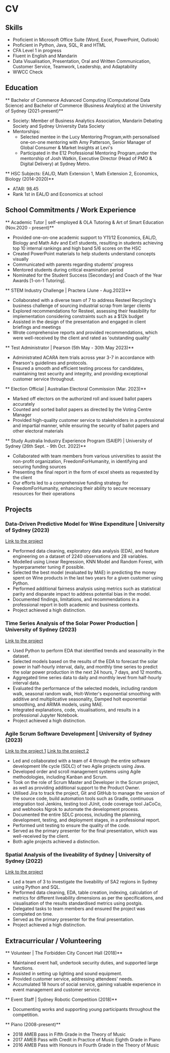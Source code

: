 # CV

## Skills
- Proficient in Microsoft Office Suite (Word, Excel, PowerPoint, Outlook)
- Proficient in Python, Java, SQL, R and HTML
- CFA Level 1 in progress
- Fluent in English and Mandarin
- Data Visualisation, Presentation, Oral and Written Communication, Customer Service, Teamwork, Leadership, and Adaptability
- WWCC Check

## Education
** Bachelor of Commerce Advanced Computing (Computational Data Science) and Bachelor of Commerce (Business Analytics) at the University of Sydney (2021-present)**
- Society: Member of Business Analytics Association, Mandarin Debating Society and Sydney University Data Society
- Mentorships:
    - Selected mentee in the Lucy Mentoring Program,with personalised one-on-one mentoring with Amy Patterson, Senior Manager of Global Consumer & Market Insights at Levi's
    - Participated in the E12 Professional Mentoring Program,under the mentorship of Josh Watkin, Executive Director (Head of PMO & Digital Delivery) at Sydney Metro.

** HSC Subjects: EAL/D, Math Extension 1, Math Extension 2, Economics, Biology (2014-2020)**
- ATAR: 98.45
- Rank 1st in EAL/D and Economics at school

## School Commitments / Work Experience
** Academic Tutor | self-employed & OLA Tutoring & Art of Smart Education (Nov.2020 - present)**
- Provided one-on-one academic support to Y11/12 Economics, EAL/D, Biology and Math Adv and Ext1 students, resulting in students achieving top 10 internal rankings and high band 5/6 scores on the HSC
- Created PowerPoint materials to help students understand concepts visually
- Communicated with parents regarding students’ progress
- Mentored students during critical examination period
- Nominated for the Student Success [Secondary] and Coach of the Year Awards [1-on-1 Tutoring].

** STEM Industry Challenge | Practera (June - Aug.2023)**
- Collaborated with a diverse team of 7 to address Resteel Recycling's business challenge of sourcing industrial scrap from larger clients
- Explored recommendations for Resteel, assessing their feasibility for implementation considering constraints such as a $12k budget
- Assisted in the design of the presentation and engaged in client briefings and meetings
- Wrote comprehensive reports and provided recommendations, which were well-received by the client and rated as 'outstanding quality'

** Test Administrator | Pearson (5th May - 30th May 2023)**
- Administrated ACARA item trials across year 3-7 in accordance with Pearson's guidelines and protocols.
- Ensured a smooth and efficient testing process for candidates, maintaining test security and integrity, and providing exceptional customer service throughout.

** Election Official | Australian Electoral Commission (Mar. 2023)**
- Marked off electors on the authorized roll and issued ballot papers accurately
- Counted and sorted ballot papers as directed by the Voting Centre Manager
- Provided high-quality customer service to stakeholders in a professional and impartial manner, while ensuring the security of ballot papers and other electoral materials

** Study Australia Industry Experience Program (SAIEP) | University of Sydney (26th Sept. - 9th Oct. 2022)**
- Collaborated with team members from various universities to assist the non-profit organization, FreedomForHumanity, in identifying and securing funding sources
- Presenting the final report in the form of excel sheets as requested by the client
- Our efforts led to a comprehensive funding strategy for FreedomForHumanity, enhancing their ability to secure necessary resources for their operations

## Projects
### Data-Driven Predictive Model for Wine Expenditure | University of Sydney (2023)
[Link to the project](https://github.com/yche9837/Portfolio/tree/main/%20Predictive%20Model%20for%20Wine%20Expenditure)
- Performed data cleaning, exploratory data analysis (EDA), and feature engineering on a dataset of 2240 observations and 28 variables.
- Modelled using Linear Regression, KNN Model and Random Forest, with hyperparameter tuning if possible.
- Selected the best model (evaluated by MAE) in predicting the money spent on Wine products in the last two years for a given customer using Python.
- Performed additional fairness analysis using metrics such as statistical parity and disparate impact to address potential bias in the model.
- Documented findings, limitations, and recommendations in a professional report in both academic and business contexts.
- Project achieved a high distinction.

### Time Series Analysis of the Solar Power Production | University of Sydney (2023)
[Link to the project](https://github.com/yche9837/Portfolio/tree/main/Forecasting%20Solar%20Power%20Production%20from%20household%20Solar%20Panels)
- Used Python to perform EDA that identified trends and seasonality in the dataset.
- Selected models based on the results of the EDA to forecast the solar power in half-hourly interval, daily, and monthly time series to predict the solar power production in the next 24 hours, 7 days, and 12 months.
- Aggregated time series data to daily and monthly level from half-hourly interval data.
- Evaluated the performance of the selected models, including random walk, seasonal random walk, Holt-Winter's exponential smoothing with additive and multiplicative seasonality, Damped holt exponential smoothing, and ARIMA models, using MAE.
- Integrated explanations, code, visualisations, and results in a professional Jupyter Notebook.
- Project achieved a high distinction.

### Agile Scrum Software Development | University of Sydney (2023)
[Link to the project 1](https://github.com/yche9837/Portfolio/tree/main/Order%20Management%20(Agile%20Java))
[Link to the project 2](https://github.com/yche9837/Portfolio/tree/main/Scroll%20Management%20(Scrum%20Java))
- Led and collaborated with a team of 4 through the entire software development life cycle (SDLC) of two Agile projects using Java.
- Developed order and scroll management systems using Agile methodologies, including Kanban and Scrum.
- Took on the role of Scrum Master and Developer in the Scrum project, as well as providing additional support to the Product Owner.
- Utilised Jira to track the project, Git and GitHub to manage the version of the source code, build automation tools such as Gradle, continuous integration tool Jenkins, testing tool JUnit, code coverage tool JaCoCo, and webhooks Ngrok to automate the development process.
- Documented the entire SDLC process, including the planning, development, testing, and deployment stages, in a professional report.
- Performed unit testing to ensure the quality of the code.
- Served as the primary presenter for the final presentation, which was well-received by the client.
- Both agile projects achieved a distinction.

### Spatial Analysis of the liveability of Sydney | University of Sydney (2022)
[Link to the project](https://github.com/yche9837/Portfolio/tree/main/Liveability%20of%20Sydney%20(Spatial%20data%20proj))
- Led a team of 3 to investigate the liveability of SA2 regions in Sydney using Python and SQL.
- Performed data cleaning, EDA, table creation, indexing, calculation of metrics for different liveability dimensions as per the specifications, and visualisation of the results standardised metrics using postgis.
- Delegated tasks to team members and ensured the project was completed on time.
- Served as the primary presenter for the final presentation.
- Project achieved a high distinction.

## Extracurricular / Volunteering
** Volunteer | The Forbidden City Concert Hall (2018)**
- Maintained event hall, undertook security duties, and supported large functions.
- Assisted in setting up lighting and sound equipment.
- Provided customer service, addressing attendees' needs.
- Accumulated 18 hours of social service, gaining valuable experience in event management and customer service.

** Event Staff | Sydney Robotic Competition (2018)**
- Documenting works and supporting young participants throughout the competition.

** Piano (2008-present)**
- 2018 AMEB pass in Fifth Grade in the Theory of Music
- 2017 AMEB Pass with Credit in Practice of Music Eighth Grade in Piano
- 2016 AMEB Pass with Honours in Fourth Grade in the Theory of Music
